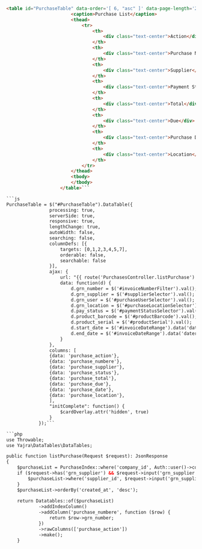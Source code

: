 
```HTML

<table id="PurchaseTable" data-order='[ 6, "asc" ]' data-page-length='25' class="table table-bordered table-striped table-sm">
                        <caption>Purchase List</caption>
                        <thead>
                            <tr>
                                <th>
                                    <div class="text-center">Action</div>
                                </th>
                                <th>
                                    <div class="text-center">Purchase Number</div>
                                </th>
                                <th>
                                    <div class="text-center">Supplier</div>
                                </th>
                                <th>
                                    <div class="text-center">Payment Status</div>
                                </th>
                                <th>
                                    <div class="text-center">Total</div>
                                </th>
                                <th>
                                    <div class="text-center">Due</div>
                                </th>
                                <th>
                                    <div class="text-center">Purchase Date</div>
                                </th>
                                <th>
                                    <div class="text-center">Location</div>
                                </th>
                            </tr>
                        </thead>
                        <tbody>
                        </tbody>
                    </table>```

```js
PurchaseTable = $("#PurchaseTable").DataTable({
                processing: true,
                serverSide: true,
                responsive: true,
                lengthChange: true,
                autoWidth: false,
                searching: false,
                columnDefs: [{
                    targets: [0,1,2,3,4,5,7],
                    orderable: false,
                    searchable: false
                }],
                ajax: {
                    url: "{{ route('PurchasesController.listPurchase') }}",
                    data: function(d) {
                        d.grn_number = $('#invoiceNumberFilter').val();
                        d.grn_supplier = $('#supplierSelector').val();
                        d.grn_user = $('#purchaseUserSelector').val();
                        d.grn_location = $('#purchaseLocationSelector').val();
                        d.pay_status = $('#paymentStatusSelector').val();
                        d.product_barcode = $('#productBarcode').val();
                        d.product_serial = $('#productSerial').val();
                        d.start_date = $('#invoiceDateRange').data('daterangepicker').startDate.format('YYYY-MM-DD');
                        d.end_date = $('#invoiceDateRange').data('daterangepicker').endDate.format('YYYY-MM-DD');
                    }
                },
                columns: [
                {data: 'purchase_action'},
				{data: 'purchase_numbere'},
				{data: 'purchase_supplier'},
				{data: 'purchase_status'},
				{data: 'purchase_total'},
				{data: 'purchase_due'},
				{data: 'purchase_date'},
				{data: 'purchase_location'},
                ],
                "initComplete": function() {
                    $cardOverlay.attr('hidden', true)
                }
            });```

```php
use Throwable;
use Yajra\DataTables\DataTables;

public function listPurchase(Request $request): JsonResponse
{
	$purchaseList = PurchaseIndex::where('company_id', Auth::user()->company_id)->where('status', 1);
	if ($request->has('grn_supplier') && $request->input('grn_supplier') != '-1') {
		$purchaseList->where('supplier_id', $request->input('grn_supplier'));
	}
	$purchaseList->orderBy('created_at', 'desc');
	
	return Datatables::of($purchaseList)
            ->addIndexColumn()
            ->addColumn('purchase_numbere', function ($row) {
                return $row->grn_number;
            })
            ->rawColumns(['purchase_action'])
            ->make();
    }
```